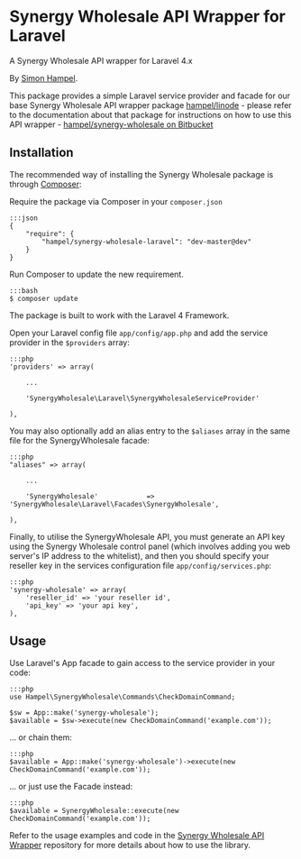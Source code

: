 Synergy Wholesale API Wrapper for Laravel
=========================================

A Synergy Wholesale API wrapper for Laravel 4.x

By [Simon Hampel](http://hampelgroup.com/).

This package provides a simple Laravel service provider and facade for our base Synergy Wholesale API wrapper package
[hampel/linode](https://packagist.org/packages/hampel/synergy-wholesale) - please refer to the documentation about that
package for instructions on how to use this API wrapper -
[hampel/synergy-wholesale on Bitbucket](https://bitbucket.org/hampel/synergy-wholesale)

Installation
------------

The recommended way of installing the Synergy Wholesale package is through [Composer](http://getcomposer.org):

Require the package via Composer in your `composer.json`

    :::json
    {
        "require": {
            "hampel/synergy-wholesale-laravel": "dev-master@dev"
        }
    }

Run Composer to update the new requirement.

    :::bash
    $ composer update

The package is built to work with the Laravel 4 Framework.

Open your Laravel config file `app/config/app.php` and add the service provider in the `$providers` array:

    :::php
    'providers' => array(

        ...

        'SynergyWholesale\Laravel\SynergyWholesaleServiceProvider'

    ),

You may also optionally add an alias entry to the `$aliases` array in the same file for the SynergyWholesale facade:

	:::php
    "aliases" => array(

    	...

    	'SynergyWholesale'			  => 'SynergyWholesale\Laravel\Facades\SynergyWholesale',

    ),

Finally, to utilise the SynergyWholesale API, you must generate an API key using the Synergy Wholesale control panel
(which involves adding you web server's IP address to the whitelist), and then you should specify your reseller key in
the services configuration file `app/config/services.php`:

    :::php
    'synergy-wholesale' => array(
    	'reseller_id' => 'your reseller id',
    	'api_key' => 'your api key',
    ),

Usage
-----

Use Laravel's App facade to gain access to the service provider in your code:

    :::php
    use Hampel\SynergyWholesale\Commands\CheckDomainCommand;

    $sw = App::make('synergy-wholesale');
    $available = $sw->execute(new CheckDomainCommand('example.com'));

... or chain them:

    :::php
    $available = App::make('synergy-wholesale')->execute(new CheckDomainCommand('example.com'));

... or just use the Facade instead:

    :::php
    $available = SynergyWholesale::execute(new CheckDomainCommand('example.com'));

Refer to the usage examples and code in the
[Synergy Wholesale API Wrapper](https://bitbucket.org/hampel/synergy-wholesale) repository for more details about how
to use the library.
